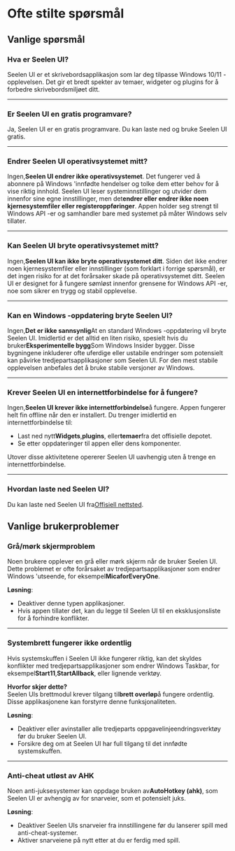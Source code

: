 # **Ofte stilte spørsmål**

## **Vanlige spørsmål**

### **Hva er Seelen UI?**

Seelen UI er et skrivebordsapplikasjon som lar deg tilpasse Windows 10/11
-opplevelsen. Det gir et bredt spekter av temaer, widgeter og plugins for å
forbedre skrivebordsmiljøet ditt.

---

### **Er Seelen UI en gratis programvare?**

Ja, Seelen UI er en gratis programvare. Du kan laste ned og bruke Seelen UI
gratis.

---

### **Endrer Seelen UI operativsystemet mitt?**

Ingen,**Seelen UI endrer ikke operativsystemet**. Det fungerer ved å abonnere på
Windows 'innfødte hendelser og tolke dem etter behov for å vise riktig innhold.
Seelen UI leser systeminnstillinger og utvider dem innenfor sine egne
innstillinger, men det**endrer eller endrer ikke noen kjernesystemfiler eller
registeroppføringer**. Appen holder seg strengt til Windows API -er og
samhandler bare med systemet på måter Windows selv tillater.

---

### **Kan Seelen UI bryte operativsystemet mitt?**

Ingen,**Seelen UI kan ikke bryte operativsystemet ditt**. Siden det ikke endrer
noen kjernesystemfiler eller innstillinger (som forklart i forrige spørsmål), er
det ingen risiko for at det forårsaker skade på operativsystemet ditt. Seelen UI
er designet for å fungere sømløst innenfor grensene for Windows API -er, noe som
sikrer en trygg og stabil opplevelse.

---

### **Kan en Windows -oppdatering bryte Seelen UI?**

Ingen,**Det er ikke sannsynlig**At en standard Windows -oppdatering vil bryte
Seelen UI. Imidlertid er det alltid en liten risiko, spesielt hvis du
bruker**Eksperimentelle bygg**Som Windows Insider bygger. Disse bygningene
inkluderer ofte uferdige eller ustabile endringer som potensielt kan påvirke
tredjepartsapplikasjoner som Seelen UI. For den mest stabile opplevelsen
anbefales det å bruke stabile versjoner av Windows.

---

### **Krever Seelen UI en internettforbindelse for å fungere?**

Ingen,**Seelen UI krever ikke internettforbindelse**å fungere. Appen fungerer
helt fin offline når den er installert. Du trenger imidlertid en
internettforbindelse til:

- Last ned nytt**Widgets**,**plugins**, eller**temaer**fra det offisielle
  depotet.
- Se etter oppdateringer til appen eller dens komponenter.

Utover disse aktivitetene opererer Seelen UI uavhengig uten å trenge en
internettforbindelse.

---

### **Hvordan laste ned Seelen UI?**

Du kan laste ned Seelen UI fra[Offisiell nettsted](https://seelen.io).

## **Vanlige brukerproblemer**

### **Grå/mørk skjermproblem**

Noen brukere opplever en grå eller mørk skjerm når de bruker Seelen UI. Dette
problemet er ofte forårsaket av tredjepartsapplikasjoner som endrer Windows
'utseende, for eksempel**MicaforEveryOne**.

**Løsning**:

- Deaktiver denne typen applikasjoner.
- Hvis appen tillater det, kan du legge til Seelen UI til en eksklusjonsliste
  for å forhindre konflikter.

---

### **Systembrett fungerer ikke ordentlig**

Hvis systemskuffen i Seelen UI ikke fungerer riktig, kan det skyldes konflikter
med tredjepartsapplikasjoner som endrer Windows Taskbar, for
eksempel**Start11**,**StartAllback**, eller lignende verktøy.

**Hvorfor skjer dette?**\
Seelen UIs brettmodul krever tilgang til**brett overløp**å fungere ordentlig.
Disse applikasjonene kan forstyrre denne funksjonaliteten.

**Løsning**:

- Deaktiver eller avinstaller alle tredjeparts oppgavelinjeendringsverktøy før
  du bruker Seelen UI.
- Forsikre deg om at Seelen UI har full tilgang til det innfødte systemskuffen.

---

### **Anti-cheat utløst av AHK**

Noen anti-juksesystemer kan oppdage bruken av**AutoHotkey (ahk)**, som Seelen UI
er avhengig av for snarveier, som et potensielt juks.

**Løsning**:

- Deaktiver Seelen UIs snarveier fra innstillingene før du lanserer spill med
  anti-cheat-systemer.
- Aktiver snarveiene på nytt etter at du er ferdig med spill.
